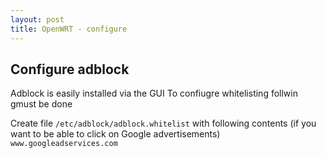```yaml
---
layout: post
title: OpenWRT - configure
---
```

## Configure adblock
Adblock is easily installed via the GUI
To confiugre whitelisting follwin gmust be done

Create file `/etc/adblock/adblock.whitelist` with following contents (if you want to be able to click on Google advertisements)
`www.googleadservices.com`
 

